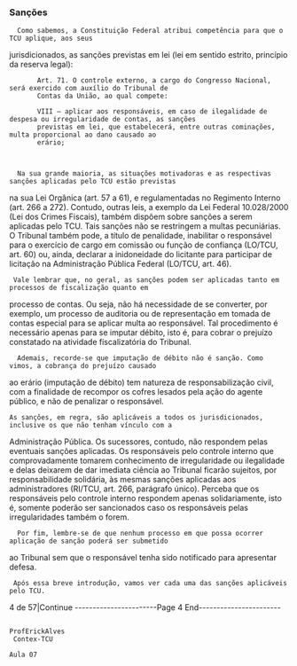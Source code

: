### Sanções
      Como sabemos, a Constituição Federal atribui competência para que o TCU aplique, aos seus
jurisdicionados, as sanções previstas em lei (lei em sentido estrito, princípio da reserva legal):



           Art. 71. O controle externo, a cargo do Congresso Nacional, será exercido com auxílio do Tribunal de
           Contas da União, ao qual compete:

           VIII – aplicar aos responsáveis, em caso de ilegalidade de despesa ou irregularidade de contas, as sanções
           previstas em lei, que estabelecerá, entre outras cominações, multa proporcional ao dano causado ao
           erário;



      Na sua grande maioria, as situações motivadoras e as respectivas sanções aplicadas pelo TCU estão previstas
na sua Lei Orgânica (art. 57 a 61), e regulamentadas no Regimento Interno (art. 266 a 272). Contudo, outras leis, a
exemplo da Lei Federal 10.028/2000 (Lei dos Crimes Fiscais), também dispõem sobre sanções a serem aplicadas
pelo TCU.
      Tais sanções não se restringem a multas pecuniárias. O Tribunal também pode, a título de penalidade,
inabilitar o responsável para o exercício de cargo em comissão ou função de confiança (LO/TCU, art. 60) ou, ainda,
declarar a inidoneidade do licitante para participar de licitação na Administração Pública Federal (LO/TCU, art. 46).

     Vale lembrar que, no geral, as sanções podem ser aplicadas tanto em processos de fiscalização quanto em
processo de contas. Ou seja, não há necessidade de se converter, por exemplo, um processo de auditoria ou de
representação em tomada de contas especial para se aplicar multa ao responsável. Tal procedimento é necessário
apenas para se imputar débito, isto é, para cobrar o prejuízo constatado na atividade fiscalizatória do Tribunal.

      Ademais, recorde-se que imputação de débito não é sanção. Como vimos, a cobrança do prejuízo causado
ao erário (imputação de débito) tem natureza de responsabilização civil, com a finalidade de recompor os cofres
lesados pela ação do agente público, e não de penalizar o responsável.

    As sanções, em regra, são aplicáveis a todos os jurisdicionados, inclusive os que não tenham vínculo com a
Administração Pública. Os sucessores, contudo, não respondem pelas eventuais sanções aplicadas.
      Os responsáveis pelo controle interno que comprovadamente tomarem conhecimento de irregularidade ou
ilegalidade e delas deixarem de dar imediata ciência ao Tribunal ficarão sujeitos, por responsabilidade solidária,
às mesmas sanções aplicadas aos administradores (RI/TCU, art. 266, parágrafo único). Perceba que os
responsáveis pelo controle interno respondem apenas solidariamente, isto é, somente poderão ser sancionados
caso os responsáveis pelas irregularidades também o forem.

      Por fim, lembre-se de que nenhum processo em que possa ocorrer aplicação de sanção poderá ser submetido
ao Tribunal sem que o responsável tenha sido notificado para apresentar defesa.

     Após essa breve introdução, vamos ver cada uma das sanções aplicáveis pelo TCU.




4 de 57|Continue
-----------------------Page 4 End-----------------------

                                                                                                     ProfErickAlves
     Contex-TCU
                                                                                                               Aula 07